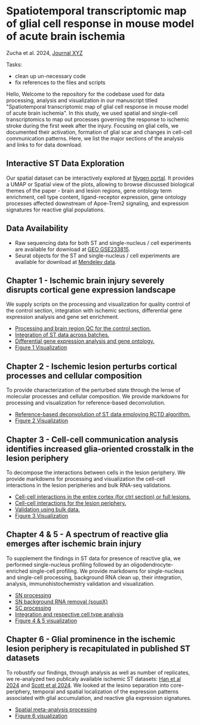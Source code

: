 # Spatiotemporal transcriptomic map of glial cell response in mouse model of acute brain ischemia

Zucha et al. 2024, [Journal XYZ](insert_link_here)

Tasks: 
- clean up un-necessary code
- fix references to the files and scripts


Hello, 
Welcome to the repository for the codebase used for data processing, analysis and visualization in our manuscript titled "Spatiotemporal transcriptomic map of glial cell response in mouse model of acute brain ischemia". In this study, we used spatial and single-cell transcriptomics to map out processes governing the response to ischemic stroke during the first week after the injury. Focusing on glial cells, we documented their activation, formation of glial scar and changes in cell-cell communication patterns. Here, we list the major sections of the analysis and links to for data download.

## Interactive ST Data Exploration
Our spatial dataset can be interactively explored at [Nygen portal](https://scarfweb.nygen.io/eu-central-1/public/xv2x2szz). It provides a UMAP or Spatial view of the plots, allowing to browse discussed biological themes of the paper - brain and lesion regions, gene ontology term enrichment, cell type content, ligand-receptor expression, gene ontology processes affected downstream of Apoe-Trem2 signaling, and expression signatures for reactive glial populations.

## Data Availability
- Raw sequencing data for both ST and single-nucleus / cell experiments are available for download at [GEO GSE233815](https://www.ncbi.nlm.nih.gov/geo/query/acc.cgi?acc=GSE233815).
- Seurat objects for the ST and single-nucleus / cell experiments are available for download at [Mendeley data](https://data.mendeley.com/preview/gnb2dsjms2?a=1e744314-eb08-4c66-abe5-e3885b8415c7).


## Chapter 1 - Ischemic brain injury severely disrupts cortical gene expression landscape
We supply scripts on the processing and visualization for quality control of the control section, integration with ischemic sections, differential gene expression analysis and gene set enrichment.

- [Processing and brain region QC for the control section.](codebase/1DP_01_MCAO_Ctrl_spatial.Rmd)
- [Integration of ST data across batches.](codebase/1DP_02_MCAO_Integration.Rmd)
- [Differential gene expression analysis and gene ontology.](codebase/1DP_03_MCAO_DEGs_and_GeneOntology.Rmd)
- [Figure 1 Visualization](codebase/2V_01_Fig1_SpatialOverview.Rmd)

## Chapter 2 - Ischemic lesion perturbs cortical processes and cellular composition
To provide characterization of the perturbed state through the lense of molecular processes and cellular composition. We provide markdowns for processing and visualization for reference-based deconvolution.

- [Reference-based deconvolution of ST data employing RCTD algorithm.](codebase/1DP_04_MCAO_deconvolution.Rmd)
- [Figure 2 Visualization](codebase/2V_02_Fig2_gsea_deconvolution.Rmd)

## Chapter 3 - Cell-cell communication analysis identifies increased glia-oriented crosstalk in the lesion periphery
To decompose the interactions between cells in the lesion periphery. We provide markdowns for processing and visualization the cell-cell interactions in the lesion peripheries and bulk RNA-seq validations.

- [Cell-cell interactions in the entire cortex (for ctrl section) or full lesions.](codebase/1DP_05_MCAO_spatial_cell_cell_interactions_SpaTalk.Rmd)
- [Cell-cell interactions for the lesion periphery.](codebase/1DP_06_MCAO_spatial_cell_cell_interactions_SpaTalk_periphery.Rmd)
- [Validation using bulk data.](codebase/1DP_07_MCAO_bulk.Rmd)
- [Figure 3 Visualization](codebase/2V_03_Fig3_CCI_Apoe_Trem2.Rmd)

## Chapter 4 & 5 - A spectrum of reactive glia emerges after ischemic brain injury
To supplement the findings in ST data for presence of reactive glia, we performed single-nucleus profiling followed by an oligodendrocyte-enriched single-cell profiling. We provide markdowns for single-nucleus and single-cell processing, background RNA clean up, their integration, analysis, immunohistochemistry validation and visualization.

- [SN processing](codebase/1DP_08_MCAO_snRNA_preprocessing.Rmd)
- [SN background RNA removal (soupX)](codebase/1DP_09_MCAO_snRNA_soupX.Rmd)
- [SC processing](codebase/1DP_10_MCAO_scRNA_preprocessing.Rmd)
- [Integration and respective cell type analysis](codebase/1DP_11_MCAO_scsn.Rmd)
- [Figure 4 & 5 visualization](codebase/2V_04_Fig04_05_MCAO_single_nucleus.Rmd)

## Chapter 6 - Glial prominence in the ischemic lesion periphery is recapitulated in published ST datasets
To robustify our findings, through analysis as well as number of replicates, we re-analyzed two publicaly available ischemic ST datasets: [Han et al 2024](https://www.science.org/doi/10.1126/scitranslmed.adg1323) and [Scott et al 2024](https://www.nature.com/articles/s41467-024-45821-y). We looked at the lesino separation into core-periphery, temporal and spatial localization of the expression patterns associated with glial accumulation, and reactive glia expression signatures.

- [Spatial meta-analysis processing](codebase/1DP_12_MCAO_SpatialMetanalysis.Rmd)
- [Figure 6 visualization](codebase/2V_05_Fig06_MCAO_Metanalysis.Rmd)